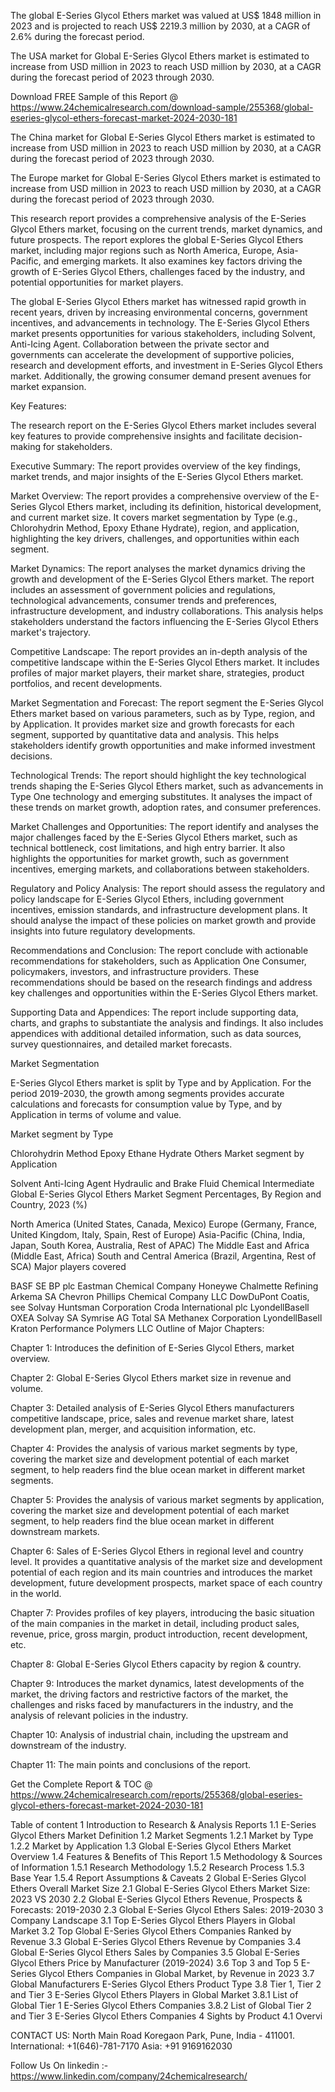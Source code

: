 The global E-Series Glycol Ethers market was valued at US$ 1848 million in 2023 and is projected to reach US$ 2219.3 million by 2030, at a CAGR of 2.6% during the forecast period.

The USA market for Global E-Series Glycol Ethers market is estimated to increase from USD million in 2023 to reach USD million by 2030, at a CAGR during the forecast period of 2023 through 2030.

Download FREE Sample of this Report @ https://www.24chemicalresearch.com/download-sample/255368/global-eseries-glycol-ethers-forecast-market-2024-2030-181

The China market for Global E-Series Glycol Ethers market is estimated to increase from USD million in 2023 to reach USD million by 2030, at a CAGR during the forecast period of 2023 through 2030.

The Europe market for Global E-Series Glycol Ethers market is estimated to increase from USD million in 2023 to reach USD million by 2030, at a CAGR during the forecast period of 2023 through 2030.

This research report provides a comprehensive analysis of the E-Series Glycol Ethers market, focusing on the current trends, market dynamics, and future prospects. The report explores the global E-Series Glycol Ethers market, including major regions such as North America, Europe, Asia-Pacific, and emerging markets. It also examines key factors driving the growth of E-Series Glycol Ethers, challenges faced by the industry, and potential opportunities for market players.

The global E-Series Glycol Ethers market has witnessed rapid growth in recent years, driven by increasing environmental concerns, government incentives, and advancements in technology. The E-Series Glycol Ethers market presents opportunities for various stakeholders, including Solvent, Anti-Icing Agent. Collaboration between the private sector and governments can accelerate the development of supportive policies, research and development efforts, and investment in E-Series Glycol Ethers market. Additionally, the growing consumer demand present avenues for market expansion.

Key Features:

The research report on the E-Series Glycol Ethers market includes several key features to provide comprehensive insights and facilitate decision-making for stakeholders.

Executive Summary: The report provides overview of the key findings, market trends, and major insights of the E-Series Glycol Ethers market.

Market Overview: The report provides a comprehensive overview of the E-Series Glycol Ethers market, including its definition, historical development, and current market size. It covers market segmentation by Type (e.g., Chlorohydrin Method, Epoxy Ethane Hydrate), region, and application, highlighting the key drivers, challenges, and opportunities within each segment.

Market Dynamics: The report analyses the market dynamics driving the growth and development of the E-Series Glycol Ethers market. The report includes an assessment of government policies and regulations, technological advancements, consumer trends and preferences, infrastructure development, and industry collaborations. This analysis helps stakeholders understand the factors influencing the E-Series Glycol Ethers market's trajectory.

Competitive Landscape: The report provides an in-depth analysis of the competitive landscape within the E-Series Glycol Ethers market. It includes profiles of major market players, their market share, strategies, product portfolios, and recent developments.

Market Segmentation and Forecast: The report segment the E-Series Glycol Ethers market based on various parameters, such as by Type, region, and by Application. It provides market size and growth forecasts for each segment, supported by quantitative data and analysis. This helps stakeholders identify growth opportunities and make informed investment decisions.

Technological Trends: The report should highlight the key technological trends shaping the E-Series Glycol Ethers market, such as advancements in Type One technology and emerging substitutes. It analyses the impact of these trends on market growth, adoption rates, and consumer preferences.

Market Challenges and Opportunities: The report identify and analyses the major challenges faced by the E-Series Glycol Ethers market, such as technical bottleneck, cost limitations, and high entry barrier. It also highlights the opportunities for market growth, such as government incentives, emerging markets, and collaborations between stakeholders.

Regulatory and Policy Analysis: The report should assess the regulatory and policy landscape for E-Series Glycol Ethers, including government incentives, emission standards, and infrastructure development plans. It should analyse the impact of these policies on market growth and provide insights into future regulatory developments.

Recommendations and Conclusion: The report conclude with actionable recommendations for stakeholders, such as Application One Consumer, policymakers, investors, and infrastructure providers. These recommendations should be based on the research findings and address key challenges and opportunities within the E-Series Glycol Ethers market.

Supporting Data and Appendices: The report include supporting data, charts, and graphs to substantiate the analysis and findings. It also includes appendices with additional detailed information, such as data sources, survey questionnaires, and detailed market forecasts.

Market Segmentation

E-Series Glycol Ethers market is split by Type and by Application. For the period 2019-2030, the growth among segments provides accurate calculations and forecasts for consumption value by Type, and by Application in terms of volume and value.

Market segment by Type

Chlorohydrin Method
Epoxy Ethane Hydrate
Others
Market segment by Application

Solvent
Anti-Icing Agent
Hydraulic and Brake Fluid
Chemical Intermediate
Global E-Series Glycol Ethers Market Segment Percentages, By Region and Country, 2023 (%)

North America (United States, Canada, Mexico)
Europe (Germany, France, United Kingdom, Italy, Spain, Rest of Europe)
Asia-Pacific (China, India, Japan, South Korea, Australia, Rest of APAC)
The Middle East and Africa (Middle East, Africa)
South and Central America (Brazil, Argentina, Rest of SCA)
Major players covered

BASF SE
BP plc
Eastman Chemical Company
Honeywe
Chalmette Refining
Arkema SA
Chevron Phillips Chemical Company LLC
DowDuPont
Coatis, see Solvay
Huntsman Corporation
Croda International plc
LyondellBasell
OXEA
Solvay SA
Symrise AG
Total SA
Methanex Corporation
LyondellBasell
Kraton Performance Polymers LLC
Outline of Major Chapters:

Chapter 1: Introduces the definition of E-Series Glycol Ethers, market overview.

Chapter 2: Global E-Series Glycol Ethers market size in revenue and volume.

Chapter 3: Detailed analysis of E-Series Glycol Ethers manufacturers competitive landscape, price, sales and revenue market share, latest development plan, merger, and acquisition information, etc.

Chapter 4: Provides the analysis of various market segments by type, covering the market size and development potential of each market segment, to help readers find the blue ocean market in different market segments.

Chapter 5: Provides the analysis of various market segments by application, covering the market size and development potential of each market segment, to help readers find the blue ocean market in different downstream markets.

Chapter 6: Sales of E-Series Glycol Ethers in regional level and country level. It provides a quantitative analysis of the market size and development potential of each region and its main countries and introduces the market development, future development prospects, market space of each country in the world.

Chapter 7: Provides profiles of key players, introducing the basic situation of the main companies in the market in detail, including product sales, revenue, price, gross margin, product introduction, recent development, etc.

Chapter 8: Global E-Series Glycol Ethers capacity by region & country.

Chapter 9: Introduces the market dynamics, latest developments of the market, the driving factors and restrictive factors of the market, the challenges and risks faced by manufacturers in the industry, and the analysis of relevant policies in the industry.

Chapter 10: Analysis of industrial chain, including the upstream and downstream of the industry.

Chapter 11: The main points and conclusions of the report.

Get the Complete Report & TOC @ https://www.24chemicalresearch.com/reports/255368/global-eseries-glycol-ethers-forecast-market-2024-2030-181

Table of content
1 Introduction to Research & Analysis Reports
1.1 E-Series Glycol Ethers Market Definition
1.2 Market Segments
1.2.1 Market by Type
1.2.2 Market by Application
1.3 Global E-Series Glycol Ethers Market Overview
1.4 Features & Benefits of This Report
1.5 Methodology & Sources of Information
1.5.1 Research Methodology
1.5.2 Research Process
1.5.3 Base Year
1.5.4 Report Assumptions & Caveats
2 Global E-Series Glycol Ethers Overall Market Size
2.1 Global E-Series Glycol Ethers Market Size: 2023 VS 2030
2.2 Global E-Series Glycol Ethers Revenue, Prospects & Forecasts: 2019-2030
2.3 Global E-Series Glycol Ethers Sales: 2019-2030
3 Company Landscape
3.1 Top E-Series Glycol Ethers Players in Global Market
3.2 Top Global E-Series Glycol Ethers Companies Ranked by Revenue
3.3 Global E-Series Glycol Ethers Revenue by Companies
3.4 Global E-Series Glycol Ethers Sales by Companies
3.5 Global E-Series Glycol Ethers Price by Manufacturer (2019-2024)
3.6 Top 3 and Top 5 E-Series Glycol Ethers Companies in Global Market, by Revenue in 2023
3.7 Global Manufacturers E-Series Glycol Ethers Product Type
3.8 Tier 1, Tier 2 and Tier 3 E-Series Glycol Ethers Players in Global Market
3.8.1 List of Global Tier 1 E-Series Glycol Ethers Companies
3.8.2 List of Global Tier 2 and Tier 3 E-Series Glycol Ethers Companies
4 Sights by Product
4.1 Overvi

CONTACT US:
North Main Road Koregaon Park, Pune, India - 411001.
International: +1(646)-781-7170
Asia: +91 9169162030

Follow Us On linkedin :- https://www.linkedin.com/company/24chemicalresearch/

